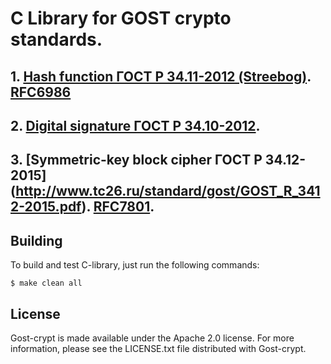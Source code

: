 # C Library for GOST crypto standards.

## 1. [Hash function ГОСТ Р 34.11-2012 (Streebog)](http://protect.gost.ru/v.aspx?control=8&baseC=-1&page=0&month=-1&year=-1&search=&RegNum=1&DocOnPageCount=15&id=172313). [RFC6986](https://tools.ietf.org/html/rfc6986)
## 2. [Digital signature ГОСТ Р 34.10-2012](http://protect.gost.ru/v.aspx?control=8&baseC=-1&page=0&month=-1&year=-1&search=&RegNum=1&DocOnPageCount=15&id=172255).
## 3. [Symmetric-key block cipher ГОСТ Р 34.12-2015] (http://www.tc26.ru/standard/gost/GOST_R_3412-2015.pdf). [RFC7801](https://tools.ietf.org/html/rfc7801).

Building
--------

To build and test C-library, just run the following commands:

    $ make clean all

License
-------

Gost-crypt is made available under the Apache 2.0 license. For more information,
please see the LICENSE.txt file distributed with Gost-crypt.